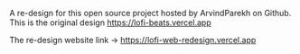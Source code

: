 A re-design for this open source project hosted by ArvindParekh on Github. This is the original design https://lofi-beats.vercel.app

The re-design website link -> https://lofi-web-redesign.vercel.app
